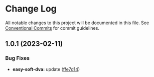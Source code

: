 # Change Log

All notable changes to this project will be documented in this file. See [Conventional Commits](https://conventionalcommits.org) for commit guidelines.

## 1.0.1 (2023-02-11)

### Bug Fixes

- **easy-soft-dva:** update ([ffe7d14](https://github.com/kityandhero/easy-soft/commit/ffe7d14dfc9266d80c9b772577af10e52979046a))
